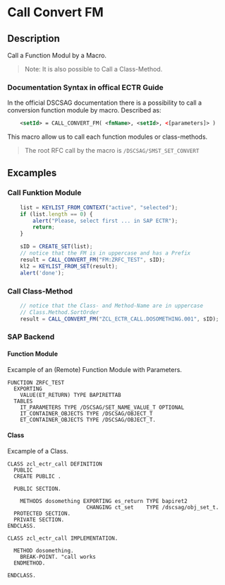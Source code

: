 # Call Convert FM

## Description

Call a Function Modul by a Macro.

>Note: It is also possible to Call a Class-Method.

### Documentation Syntax in offical ECTR Guide

In the official DSCSAG documentation there is a possibility to call a conversion function module by macro. Described as:

```xml
    <setId> = CALL_CONVERT_FM( <fmName>, <setId>, <[parameters]> )
```

This macro allow us to call each function modules or class-methods.

> The root RFC call by the macro is `/DSCSAG/SMST_SET_CONVERT`

## Excamples

### Call Funktion Module

```js
    list = KEYLIST_FROM_CONTEXT("active", "selected");
    if (list.length == 0) {
        alert("Please, select first ... in SAP ECTR");
        return;
    }

    sID = CREATE_SET(list);
    // notice that the FM is in uppercase and has a Prefix
    result = CALL_CONVERT_FM("FM:ZRFC_TEST", sID);
    kl2 = KEYLIST_FROM_SET(result);
    alert('done');
```

### Call Class-Method

```js
    // notice that the Class- and Method-Name are in uppercase
    // Class.Method.SortOrder
    result = CALL_CONVERT_FM("ZCL_ECTR_CALL.DOSOMETHING.001", sID);
```

### SAP Backend

#### Function Module

Excample of an (Remote) Function Module with Parameters.

```abap
FUNCTION ZRFC_TEST
  EXPORTING
    VALUE(ET_RETURN) TYPE BAPIRETTAB
  TABLES
    IT_PARAMETERS TYPE /DSCSAG/SET_NAME_VALUE_T OPTIONAL
    IT_CONTAINER_OBJECTS TYPE /DSCSAG/OBJECT_T
    ET_CONTAINER_OBJECTS TYPE /DSCSAG/OBJECT_T.
```

#### Class

Excample of a Class.

```abap
CLASS zcl_ectr_call DEFINITION
  PUBLIC
  CREATE PUBLIC .

  PUBLIC SECTION.

    METHODS dosomething EXPORTING es_return TYPE bapiret2
                         CHANGING ct_set    TYPE /dscsag/obj_set_t.
  PROTECTED SECTION.
  PRIVATE SECTION.
ENDCLASS.

CLASS zcl_ectr_call IMPLEMENTATION.

  METHOD dosomething.
    BREAK-POINT. "call works
  ENDMETHOD.

ENDCLASS.
```
